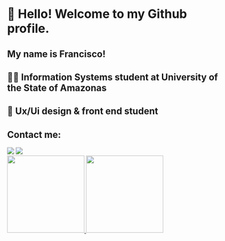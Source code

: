 # 👋 Hello! Welcome to my Github profile.
## My name is Francisco!
## 🧑‍🎓 Information Systems student at University of the State of Amazonas
## 🎨 Ux/Ui design & front end student 
## Contact me:

<div>
<a href = "mailto:araujof684@gmail.com"><img src="https://img.shields.io/badge/Gmail-D14836?style=for-the-badge&logo=gmail&logoColor=white" target="_blank"></a>
<a href="https://www.linkedin.com/in/francisco-araujo-944867150/" target="_blank"><img src="https://img.shields.io/badge/-LinkedIn-%230077B5?style=for-the-badge&logo=linkedin&logoColor=white" target="_blank"></a>   
</div>
<div>
<a href="https://github.com/seu-usuário-aqui">
<img height="180em" src="https://github-readme-stats.vercel.app/api/top-langs/?username=franaraujo3&layout=compact&langs_count=7&theme=dracula"/>
<img height="180em" src="https://github-readme-stats.vercel.app/api?username=franaraujo3&show_icons=true&theme=dracula&include_all_commits=true&count_private=true"/>
</div>
